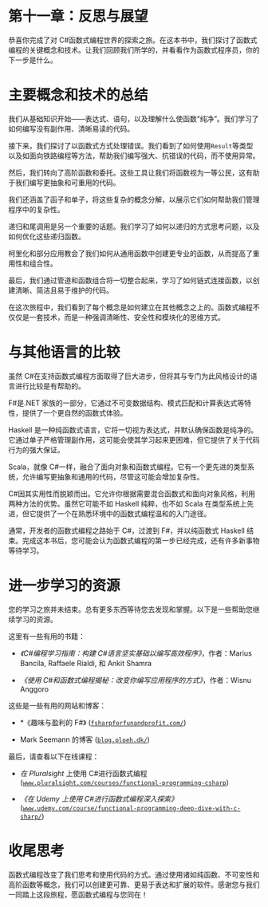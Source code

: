 

# 第十一章：反思与展望

恭喜你完成了对 C#函数式编程世界的探索之旅。在这本书中，我们探讨了函数式编程的关键概念和技术。让我们回顾我们所学的，并看看作为函数式程序员，你的下一步是什么。

# 主要概念和技术的总结

我们从基础知识开始——表达式、语句，以及理解什么使函数“纯净”。我们学习了如何编写没有副作用、清晰易读的代码。

接下来，我们探讨了以函数式方式处理错误。我们看到了如何使用`Result`等类型以及如面向铁路编程等方法，帮助我们编写强大、抗错误的代码，而不使用异常。

然后，我们转向了高阶函数和委托。这些工具让我们将函数视为一等公民，这有助于我们编写更抽象和可重用的代码。

我们还涵盖了函子和单子，将这些复杂的概念分解，以展示它们如何帮助我们管理程序中的复杂性。

递归和尾调用是另一个重要的话题。我们学习了如何以递归的方式思考问题，以及如何优化这些递归函数。

柯里化和部分应用教会了我们如何从通用函数中创建更专业的函数，从而提高了重用性和组合性。

最后，我们通过管道和函数组合将一切整合起来，学习了如何链式连接函数，以创建清晰、简洁且易于维护的代码。

在这次旅程中，我们看到了每个概念是如何建立在其他概念之上的。函数式编程不仅仅是一套技术，而是一种强调清晰性、安全性和模块化的思维方式。

# 与其他语言的比较

虽然 C#在支持函数式编程方面取得了巨大进步，但将其与专门为此风格设计的语言进行比较是有帮助的。

F#是.NET 家族的一部分，它通过不可变数据结构、模式匹配和计算表达式等特性，提供了一个更自然的函数式体验。

Haskell 是一种纯函数式语言，它将一切视为表达式，并默认确保函数是纯净的。它通过单子严格管理副作用，这可能会使其学习起来更困难，但它提供了关于代码行为的强大保证。

Scala，就像 C#一样，融合了面向对象和函数式编程。它有一个更先进的类型系统，允许编写更抽象和通用的代码，尽管这可能会增加复杂性。

C#因其实用性而脱颖而出。它允许你根据需要混合函数式和面向对象风格，利用两种方法的优势。虽然它可能不如 Haskell 纯粹，也不如 Scala 在类型系统上先进，但它提供了一个在熟悉环境中的函数式编程温和的入门途径。

通常，开发者的函数式编程之路始于 C#，过渡到 F#，并以纯函数式 Haskell 结束。完成这本书后，您可能会认为函数式编程的第一步已经完成，还有许多新事物等待学习。

# 进一步学习的资源

您的学习之旅并未结束。总有更多东西等待您去发现和掌握。以下是一些帮助您继续学习的资源。

这里有一些有用的书籍：

+   *《C#编程学习指南：构建 C#语言坚实基础以编写高效程序》*，作者：Marius Bancila, Raffaele Rialdi, 和 Ankit Shamra

+   *《使用 C#和函数式编程揭秘：改变你编写应用程序的方式》*，作者：Wisnu Anggoro

这些是一些有用的网站和博客：

+   *《趣味与盈利的 F#》 ([`fsharpforfunandprofit.com/`](https://fsharpforfunandprofit.com/))

+   Mark Seemann 的博客 ([`blog.ploeh.dk/`](https://blog.ploeh.dk/))

最后，请查看以下在线课程：

+   *在* *Pluralsight* 上使用 C#进行函数式编程 ([`www.pluralsight.com/courses/functional-programming-csharp`](https://www.pluralsight.com/courses/functional-programming-csharp))

+   *《在 Udemy 上使用 C#进行函数式编程深入探索》* ([`www.udemy.com/course/functional-programming-deep-dive-with-c-sharp/`](https://www.udemy.com/course/functional-programming-deep-dive-with-c-sharp/))

# 收尾思考

函数式编程改变了我们思考和使用代码的方式。通过使用诸如纯函数、不可变性和高阶函数等概念，我们可以创建更可靠、更易于表达和扩展的软件。感谢您与我们一同踏上这段旅程，愿函数式编程与您同在！
